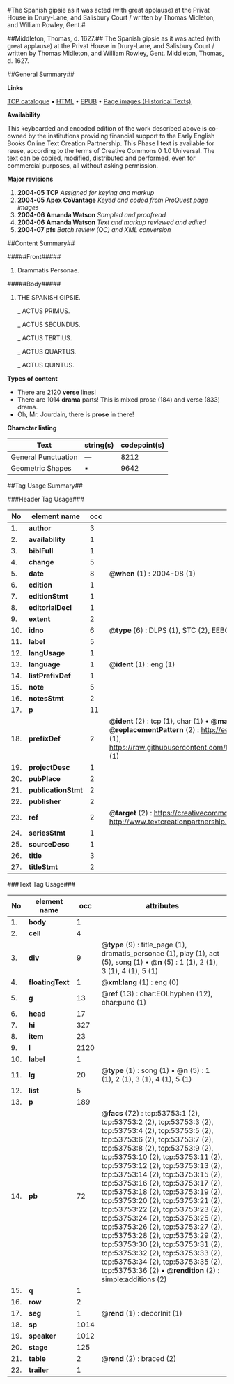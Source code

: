 #The Spanish gipsie as it was acted (with great applause) at the Privat House in Drury-Lane, and Salisbury Court / written by Thomas Midleton, and William Rowley, Gent.#

##Middleton, Thomas, d. 1627.##
The Spanish gipsie as it was acted (with great applause) at the Privat House in Drury-Lane, and Salisbury Court / written by Thomas Midleton, and William Rowley, Gent.
Middleton, Thomas, d. 1627.

##General Summary##

**Links**

[TCP catalogue](http://www.ota.ox.ac.uk/tcp/)  • 
[HTML](http://tei.it.ox.ac.uk/tcp/Texts-HTML/free/A50/A50796.html)  • 
[EPUB](http://tei.it.ox.ac.uk/tcp/Texts-EPUB/free/A50/A50796.epub) • 
[Page images (Historical Texts)](https://data.historicaltexts.jisc.ac.uk/view?pubId=eebo-12086229e&pageId=eebo-12086229e-53753-1)

**Availability**

This keyboarded and encoded edition of the
	       work described above is co-owned by the institutions
	       providing financial support to the Early English Books
	       Online Text Creation Partnership. This Phase I text is
	       available for reuse, according to the terms of Creative
	       Commons 0 1.0 Universal. The text can be copied,
	       modified, distributed and performed, even for
	       commercial purposes, all without asking permission.

**Major revisions**

1. __2004-05__ __TCP__ *Assigned for keying and markup*
1. __2004-05__ __Apex CoVantage__ *Keyed and coded from ProQuest page images*
1. __2004-06__ __Amanda Watson__ *Sampled and proofread*
1. __2004-06__ __Amanda Watson__ *Text and markup reviewed and edited*
1. __2004-07__ __pfs__ *Batch review (QC) and XML conversion*

##Content Summary##

#####Front#####

1. Drammatis Personae.

#####Body#####

1. THE SPANISH GIPSIE.

    _ ACTUS PRIMUS.

    _ ACTUS SECUNDUS.

    _ ACTUS TERTIUS.

    _ ACTUS QUARTUS.

    _ ACTUS QUINTUS.

**Types of content**

  * There are 2120 **verse** lines!
  * There are 1014 **drama** parts! This is mixed prose (184) and verse (833) drama.
  * Oh, Mr. Jourdain, there is **prose** in there!

**Character listing**


|Text|string(s)|codepoint(s)|
|---|---|---|
|General Punctuation|—|8212|
|Geometric Shapes|▪|9642|

##Tag Usage Summary##

###Header Tag Usage###

|No|element name|occ|attributes|
|---|---|---|---|
|1.|__author__|3||
|2.|__availability__|1||
|3.|__biblFull__|1||
|4.|__change__|5||
|5.|__date__|8| @__when__ (1) : 2004-08 (1)|
|6.|__edition__|1||
|7.|__editionStmt__|1||
|8.|__editorialDecl__|1||
|9.|__extent__|2||
|10.|__idno__|6| @__type__ (6) : DLPS (1), STC (2), EEBO-CITATION (1), OCLC (1), VID (1)|
|11.|__label__|5||
|12.|__langUsage__|1||
|13.|__language__|1| @__ident__ (1) : eng (1)|
|14.|__listPrefixDef__|1||
|15.|__note__|5||
|16.|__notesStmt__|2||
|17.|__p__|11||
|18.|__prefixDef__|2| @__ident__ (2) : tcp (1), char (1)  •  @__matchPattern__ (2) : ([0-9\-]+):([0-9IVX]+) (1), (.+) (1)  •  @__replacementPattern__ (2) : http://eebo.chadwyck.com/downloadtiff?vid=$1&page=$2 (1), https://raw.githubusercontent.com/textcreationpartnership/Texts/master/tcpchars.xml#$1 (1)|
|19.|__projectDesc__|1||
|20.|__pubPlace__|2||
|21.|__publicationStmt__|2||
|22.|__publisher__|2||
|23.|__ref__|2| @__target__ (2) : https://creativecommons.org/publicdomain/zero/1.0/ (1), http://www.textcreationpartnership.org/docs/. (1)|
|24.|__seriesStmt__|1||
|25.|__sourceDesc__|1||
|26.|__title__|3||
|27.|__titleStmt__|2||


###Text Tag Usage###

|No|element name|occ|attributes|
|---|---|---|---|
|1.|__body__|1||
|2.|__cell__|4||
|3.|__div__|9| @__type__ (9) : title_page (1), dramatis_personae (1), play (1), act (5), song (1)  •  @__n__ (5) : 1 (1), 2 (1), 3 (1), 4 (1), 5 (1)|
|4.|__floatingText__|1| @__xml:lang__ (1) : eng (0)|
|5.|__g__|13| @__ref__ (13) : char:EOLhyphen (12), char:punc (1)|
|6.|__head__|17||
|7.|__hi__|327||
|8.|__item__|23||
|9.|__l__|2120||
|10.|__label__|1||
|11.|__lg__|20| @__type__ (1) : song (1)  •  @__n__ (5) : 1 (1), 2 (1), 3 (1), 4 (1), 5 (1)|
|12.|__list__|5||
|13.|__p__|189||
|14.|__pb__|72| @__facs__ (72) : tcp:53753:1 (2), tcp:53753:2 (2), tcp:53753:3 (2), tcp:53753:4 (2), tcp:53753:5 (2), tcp:53753:6 (2), tcp:53753:7 (2), tcp:53753:8 (2), tcp:53753:9 (2), tcp:53753:10 (2), tcp:53753:11 (2), tcp:53753:12 (2), tcp:53753:13 (2), tcp:53753:14 (2), tcp:53753:15 (2), tcp:53753:16 (2), tcp:53753:17 (2), tcp:53753:18 (2), tcp:53753:19 (2), tcp:53753:20 (2), tcp:53753:21 (2), tcp:53753:22 (2), tcp:53753:23 (2), tcp:53753:24 (2), tcp:53753:25 (2), tcp:53753:26 (2), tcp:53753:27 (2), tcp:53753:28 (2), tcp:53753:29 (2), tcp:53753:30 (2), tcp:53753:31 (2), tcp:53753:32 (2), tcp:53753:33 (2), tcp:53753:34 (2), tcp:53753:35 (2), tcp:53753:36 (2)  •  @__rendition__ (2) : simple:additions (2)|
|15.|__q__|1||
|16.|__row__|2||
|17.|__seg__|1| @__rend__ (1) : decorInit (1)|
|18.|__sp__|1014||
|19.|__speaker__|1012||
|20.|__stage__|125||
|21.|__table__|2| @__rend__ (2) : braced (2)|
|22.|__trailer__|1||
